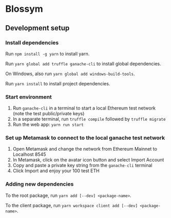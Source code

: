 # Blossym

## Development setup

### Install dependencies

Run `npm install -g yarn` to install yarn.

Run `yarn global add truffle ganache-cli` to install global dependencies.

On Windows, also run `yarn global add windows-build-tools`.

Run `yarn install` to install project dependencies.

### Start environment

1. Run `ganache-cli` in a terminal to start a local Ethereum test network (note the test public/private keys)
2. In a separate terminal, run `truffle compile` followed by `truffle migrate`
3. Run the web app: `yarn run start`

### Set up Metamask to connect to the local ganache test network

1. Open Metamask and change the network from Ethereum Mainnet to Localhost 8545
2. In Metamask, click on the avatar icon button and select Import Account
3. Copy and paste a private key string from the `ganache-cli` terminal
4. Click Import and enjoy your 100 test ETH

### Adding new dependencies

To the root package, run `yarn add [--dev] <package-name>`.

To the client package, run `yarn workspace client add [--dev] <package-name>`.
